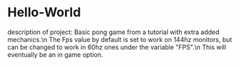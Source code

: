 # Hello-World
description of project:
Basic pong game from a tutorial with extra added mechanics.\n The Fps value by default is set to work on 144hz monitors, but can be changed to work in 60hz ones under the variable "FPS".\n This will eventually be an in game option.
